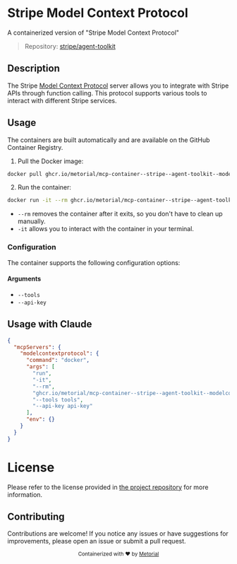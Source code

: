 
# Stripe Model Context Protocol

A containerized version of "Stripe Model Context Protocol"

> Repository: [stripe/agent-toolkit](https://github.com/stripe/agent-toolkit)

## Description

The Stripe [Model Context Protocol](https://modelcontextprotocol.com/) server allows you to integrate with Stripe APIs through function calling. This protocol supports various tools to interact with different Stripe services.


## Usage

The containers are built automatically and are available on the GitHub Container Registry.

1. Pull the Docker image:

```bash
docker pull ghcr.io/metorial/mcp-container--stripe--agent-toolkit--modelcontextprotocol
```

2. Run the container:

```bash
docker run -it --rm ghcr.io/metorial/mcp-container--stripe--agent-toolkit--modelcontextprotocol 
```

- `--rm` removes the container after it exits, so you don't have to clean up manually.
- `-it` allows you to interact with the container in your terminal.


### Configuration

The container supports the following configuration options:


#### Arguments

- `--tools`
- `--api-key`






## Usage with Claude

```json
{
  "mcpServers": {
    "modelcontextprotocol": {
      "command": "docker",
      "args": [
        "run",
        "-it",
        "--rm",
        "ghcr.io/metorial/mcp-container--stripe--agent-toolkit--modelcontextprotocol",
        "--tools tools",
        "--api-key api-key"
      ],
      "env": {}
    }
  }
}
```

# License

Please refer to the license provided in [the project repository](https://github.com/stripe/agent-toolkit) for more information.

## Contributing

Contributions are welcome! If you notice any issues or have suggestions for improvements, please open an issue or submit a pull request.

<div align="center">
  <sub>Containerized with ❤️ by <a href="https://metorial.com">Metorial</a></sub>
</div>
  